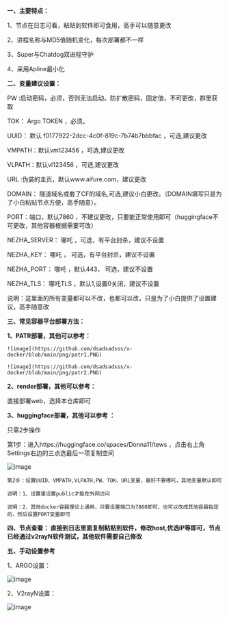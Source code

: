 **一、主要特点：**

1、节点在日志可看，粘贴到软件即可食用，高手可以随意更改

2、进程名称与MD5值随机变化，每次部署都不一样

3、Super与Chatdog双进程守护

4、采用Apline最小化

**二、变量建议设置：**

PW  :启动密码，必须，否则无法启动。防扩散密码，固定值，不可更改，群里获取

TOK： Argo TOKEN ，必须。

UUID： 默认 f0177922-2dcc-4c0f-819c-7b74b7bbbfac ，可选,建议更改

VMPATH：默认vm123456 ，可选,建议更改

VLPATH：默认vl123456 ，可选,建议更改

URL  :伪装的主页，默认www.aifure.com，建议更改

DOMAIN： 隧道域名或套了CF的域名,可选,建议小白更改。（DOMAIN填写只是为了小白粘贴节点方便，高手随意）。

PORT：端口，默认7860 ，不建议更改，只要能正常使用即可（huggingface不可更改，其他容器根据需要可改）

NEZHA_SERVER： 哪吒 ，可选，有平台封杀，建议不设置

NEZHA_KEY： 哪吒 ， 可选，有平台封杀，建议不设置

NEZHA_PORT： 哪吒 ，默认443， 可选，建议不设置

NEZHA_TLS： 哪吒TLS ，默认1,设置0关闭，建议不设置

说明：这里面的所有变量都可以不改，也都可以改，只是为了小白提供了设置建议，高手随意改

**三、常见容器平台部署方法：**

 **1、PATR部署，其他可以参考：**

    ![image](https://github.com/dsadsadsss/x-docker/blob/main/png/patr1.PNG)

    ![image](https://github.com/dsadsadsss/x-docker/blob/main/png/patr2.PNG)

 **2、render部署，其他可以参考：**

   直接部署web，选择本仓库即可

  **3、huggingface部署，其他可以参考 ：**

   只需2步操作

   第1步：进入https://huggingface.co/spaces/Donna11/tews ，点击右上角Settings右边的三点选最后一项复制空间

   ![image](https://github.com/dsadsadsss/x-docker/blob/main/png/fuzhi.PNG)

    第2步：设置UUID、VMPATH,VLPATH,PW、TOK、URL变量，最好不要哪吒，其他变量默认即可

    说明：1、设置里设置public才能在外网访问

    说明：2、其他docker容器理论上通用，只要设置端口为7860即可，也可以改成其他容器指定的，然后设置PORT变量即可

**四、节点查看： 直接到日志里面复制粘贴到软件，修改host,优选IP等即可，节点已经通过v2rayN软件测试，其他软件需要自己修改**

**五、手动设置参考**

  1、ARGO设置：

   ![image](https://github.com/dsadsadsss/x-docker/blob/main/png/argo1.PNG)

  2、V2rayN设置：

  ![image](https://github.com/dsadsadsss/x-docker/blob/main/png/vless.PNG)

